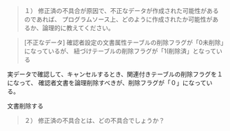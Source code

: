 

> １） 修正済の不具合が原因で、不正なデータが作成された可能性があるのであれば、
プログラムソース上、どのように作成されたか可能性があるか、論理的に教えてください。

>[不正なデータ]
確認者設定の文書属性テーブルの削除フラグが「0未削除」になっているが、
紐づけテーブルの削除フラグが「1(削除済」となっている

 実データで確認して、キャンセルするとき、関連付きテーブルの削除フラグを１になって、
 確認者文書を論理削除すべきが、削除フラグが「０」になっている。
 
 文書削除する


>２） 修正済の不具合とは、どの不具合でしょうか？

 

